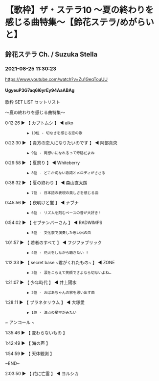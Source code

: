 # 【歌枠】ザ・ステラ10 ～夏の終わりを感じる曲特集～【鈴花ステラ/めがらいと】
## 鈴花ステラ Ch. / Suzuka Stella
### 2021-08-25 11:30:23
https://www.youtube.com/watch?v=Zu1GeqTouUU
#### UgyeuP3G7aq6l6yrEy94AaABAg
歌枠 SET LIST セットリスト

～夏の終わりを感じる曲特集～



0:12:26 ▶ 【 カブトムシ 】 ◀ aiko

              ▶ 10位 - 切なさを感じる恋の歌



0:22:30 ▶ 【 貴方の恋人になりたいのです 】 ◀ 阿部真央

              ▶ 9位 - 両想いになれるって奇跡だよね



0:29:58 ▶ 【 夏祭り 】 ◀ Whiteberry

              ▶ 8位 - どこか切ない歌詞とメロディがささる



0:38:32 ▶ 【 夏の終わり 】 ◀ 森山直太朗

              ▶ 7位 - 日本語の表現の美しさを感じる曲



0:45:56 ▶ 【 夜明けと蛍 】 ◀ ナブナ

              ▶ 6位 - リズムを刻むペースの音が大好き!



0:54:02 ▶ 【 セブテンバーさん 】 ◀ RADWIMPS 

              ▶ 5位 - 文化祭で演奏した思い出の曲



1:01:57 ▶ 【 若者のすべて 】 ◀ フジファブリック

              ▶ 4位 - 花火をしながら聴きたい !



1:12:33 ▶ 【 secret base ~君がくれたもの~ 】 ◀ ZONE

              ▶ 3位 - 涙をこらえて笑顔でさよなら切ないよね… 



1:21:07 ▶ 【 少年時代 】 ◀ 井上陽水 

              ▶ 2位 - おばあちゃんの家を思い出す曲



1:28:11 ▶ 【 プラネタリウム 】 ◀ 大塚愛 

              ▶ 1位 - 満点の星空がみたい



 ~ アンコール ~

1:35:46 ▶ 【 変わらないもの 】

1:42:49 ▶ 【 海の声 】

1:54:59 ▶ 【 天体観測 】



~END~

2:03:50 ▶ 【 花に亡霊 】 ◀ ヨルシカ

